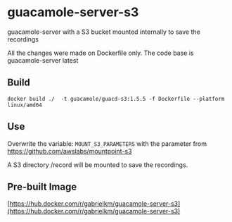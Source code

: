 # guacamole-server-s3
guacamole-server with a S3 bucket mounted internally to save the recordings 


All the changes were made on Dockerfile only. The code base is guacamole-server latest

## Build

`docker build ./  -t guacamole/guacd-s3:1.5.5 -f Dockerfile --platform linux/amd64`


## Use

Overwrite the variable: `MOUNT_S3_PARAMETERS` with the parameter from https://github.com/awslabs/mountpoint-s3

A S3 directory /record will be mounted to save the recordings. 

## Pre-built Image

[https://hub.docker.com/r/gabrielkm/guacamole-server-s3](https://hub.docker.com/r/gabrielkm/guacamole-server-s3)
